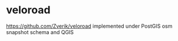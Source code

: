 veloroad
========


https://github.com/Zverik/veloroad implemented under PostGIS osm snapshot schema and QGIS
